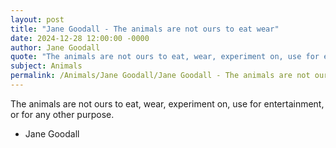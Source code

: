 ```yaml
---
layout: post
title: "Jane Goodall - The animals are not ours to eat wear"
date: 2024-12-28 12:00:00 -0000
author: Jane Goodall
quote: "The animals are not ours to eat, wear, experiment on, use for entertainment, or for any other purpose."
subject: Animals
permalink: /Animals/Jane Goodall/Jane Goodall - The animals are not ours to eat wear
---
```


The animals are not ours to eat, wear, experiment on, use for entertainment, or for any other purpose.

- Jane Goodall
